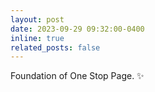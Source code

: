 ```yaml
---
layout: post
date: 2023-09-29 09:32:00-0400
inline: true
related_posts: false
---
```


Foundation of One Stop Page. :sparkles: 
